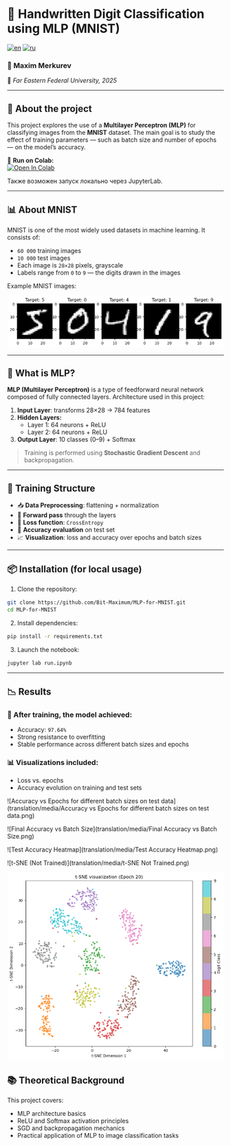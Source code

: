 # 🧠 Handwritten Digit Classification using MLP (MNIST)

[![en](https://img.shields.io/badge/lang-en-red.svg)](https://github.com/Bit-Maximum/MLP-for-MNIST/blob/main/README.md)
[![ru](https://img.shields.io/badge/lang-ru-blue.svg)](https://github.com/Bit-Maximum/MLP-for-MNIST/blob/main/translation/README.ru.md)

### 👤 Maxim Merkurev
🏫 *Far Eastern Federal University, 2025*

---

## 📌 About the project

This project explores the use of a **Multilayer Perceptron (MLP)** for classifying images from the **MNIST** dataset. The main goal is to study the effect of training parameters — such as batch size and number of epochs — on the model’s accuracy.

🔗 **Run on Colab:**  
[![Open In Colab](https://colab.research.google.com/assets/colab-badge.svg)](https://colab.research.google.com/drive/1Z_qKQ3iwa7Gzs59P3HLrLoxs9qHRQE_a?usp=sharing)

Также возможен запуск локально через JupyterLab.

---

## 📊 About MNIST

MNIST is one of the most widely used datasets in machine learning. It consists of:

- `60 000` training images
- `10 000` test images
- Each image is `28×28` pixels, grayscale
- Labels range from `0` to `9` — the digits drawn in the images

Example MNIST images:

![MNIST Demo](translation/media/MNIST.png)

---

## 🧠 What is MLP?

**MLP (Multilayer Perceptron)** is a type of feedforward neural network composed of fully connected layers. Architecture used in this project:

1. **Input Layer**: transforms 28×28 → 784 features
2. **Hidden Layers:**
    - Layer 1: 64 neurons + ReLU
    - Layer 2: 64 neurons + ReLU
3. **Output Layer**: 10 classes (0–9) + Softmax

> Training is performed using **Stochastic Gradient Descent** and backpropagation.

---

## 📌 Training Structure

- 📥 **Data Preprocessing**: flattening + normalization
- 🔄 **Forward pass** through the layers
- 🧮 **Loss function**: `CrossEntropy`
- 🧪 **Accuracy evaluation** on test set
- 📈 **Visualization**: loss and accuracy over epochs and batch sizes

---

## 📦 Installation (for local usage)

1. Clone the repository:
```bash
git clone https://github.com/Bit-Maximum/MLP-for-MNIST.git
cd MLP-for-MNIST
```

2. Install dependencies:
```bash
pip install -r requirements.txt
```

3. Launch the notebook:
```bash
jupyter lab run.ipynb
```

---

## 📉 Results
### 📌 After training, the model achieved:
* Accuracy: `97.64%`
* Strong resistance to overfitting
* Stable performance across different batch sizes and epochs

### 📊 Visualizations included:
* Loss vs. epochs
* Accuracy evolution on training and test sets

![Accuracy vs Epochs for different batch sizes on test data](translation/media/Accuracy vs Epochs for different batch sizes on test data.png)

![Final Accuracy vs Batch Size](translation/media/Final Accuracy vs Batch Size.png)

![Test Accuracy Heatmap](translation/media/Test Accuracy Heatmap.png)

![t-SNE (Not Trained)](translation/media/t-SNE Not Trained.png)

![t-SNE (Epoch 20)](translation/media/t-SNE.png)

## 📚 Theoretical Background
This project covers:
* MLP architecture basics
* ReLU and Softmax activation principles
* SGD and backpropagation mechanics
* Practical application of MLP to image classification tasks
